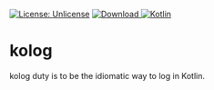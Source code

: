 [![License: Unlicense](https://img.shields.io/github/license/ufoss-org/kolog)](http://unlicense.org/)
[![Download](https://api.bintray.com/packages/ufoss/ufoss/kolog/images/download.svg) ](https://bintray.com/ufoss/ufoss/kolog/_latestVersion)
[![Kotlin](https://img.shields.io/badge/kotlin-1.4.10-blue.svg?logo=kotlin)](http://kotlinlang.org)

# kolog

kolog duty is to be the idiomatic way to log in Kotlin.